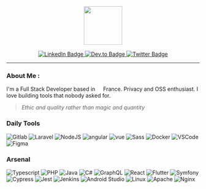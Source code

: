 <div id="header" align="center">
  <img src="https://media.giphy.com/media/v1.Y2lkPTc5MGI3NjExaW1qNGFreDQ2bzJzdDZzcDZvMmRod3puaHBxajUyeTFjamZjdDFvNyZlcD12MV9pbnRlcm5hbF9naWZfYnlfaWQmY3Q9cw/Oj25fisQ3zhukVWY96/giphy.gif" width="100"/>

<div id="badges" style="margin-top: 16px">
    <a href="https://www.linkedin.com/in/adrien-vaucard/" target="_blank">
        <img src="https://img.shields.io/badge/LinkedIn-0077B5?style=flat&logo=linkedin&logoColor=white" alt="LinkedIn Badge"/>
    </a>
    <a href="#">
        <img src="https://img.shields.io/badge/website-%31DE91?style=flat&logo=About.me&logoColor=white" target="_blank" alt="Dev.to Badge"/>
    </a>
    <a href="https://codepen.com">
        <img src="https://img.shields.io/badge/Codepen-000000?style=flat&logo=codepen&logoColor=white" target="_blank" alt="Twitter Badge"/>
    </a>
</div>
</div>

---

### About Me :

I'm a Full Stack Developer based in <img src="https://cdn-icons-png.flaticon.com/512/197/197560.png" width="13"/> France. Privacy and OSS enthusiast. I love building tools that nobody asked for.

> *Ethic and quality rather than magic and quantity*

### Daily Tools

<p>
    <img alt="Gitlab" src="https://img.shields.io/badge/-GitLab%20CI-330F63?style=flat&logo=gitlab&logoColor=white" />
    <img alt="Laravel" src="https://img.shields.io/badge/Laravel-FF2D20?style=flat&logo=laravel&logoColor=white" />
    <img alt="NodeJS" src="https://img.shields.io/badge/Node.js-43853D?style=flat&logo=node.js&logoColor=white" />
    <img alt="angular" src="https://img.shields.io/badge/-Angular-DD0031?style=flat&logo=angular&logoColor=white" />
    <img alt="vue" src="https://img.shields.io/badge/Vue-35495E?style=flat&logo=vue.js&logoColor=4FC08D" />
    <img alt="Sass" src="https://img.shields.io/badge/-Sass-CC6699?style=flat&logo=sass&logoColor=white" />
    <img alt="Docker" src="https://img.shields.io/badge/-Docker-46a2f1?style=flat&logo=docker&logoColor=white" />
    <img alt="VSCode" src="https://img.shields.io/badge/Visual_Studio_Code-0078D4?style=flat&logo=visual%20studio%20code&logoColor=white" />
    <img alt="Figma" src="https://img.shields.io/badge/Figma-F24E1E?style=flat&logo=figma&logoColor=white" />
</p>

### Arsenal

<p>
    <img alt="Typescript" src="https://img.shields.io/badge/TypeScript-007ACC?style=flat&logo=typescript&logoColor=white" />
    <img alt="PHP" src="https://img.shields.io/badge/PHP-777BB4?style=flat&logo=php&logoColor=white" />
    <img alt="Java" src="https://img.shields.io/badge/Java-ED8B00?style=flat&logo=openjdk&logoColor=white" />
    <img alt="C#" src="https://img.shields.io/badge/c%23-%23239120.svg?style=flat&logo=c-sharp&logoColor=white" />
    <img alt="GraphQL" src="https://img.shields.io/badge/-GraphQL-E10098?style=flat&logo=graphql&logoColor=white" />
    <img alt="React" src="https://img.shields.io/badge/React-20232A?style=flat&logo=react&logoColor=61DAFB" />
    <img alt="Flutter" src="https://img.shields.io/badge/Flutter-02569B?style=flat&logo=flutter&logoColor=white" />
    <img alt="Symfony" src="https://img.shields.io/badge/symfony-%23000000.svg?flat&logo=symfony&logoColor=white" />
    <img alt="Cypress" src="https://img.shields.io/badge/-cypress-%23E5E5E5?style=flat&logo=cypress&logoColor=058a5e" />
    <img alt="Jest" src="https://img.shields.io/badge/-jest-%23C21325?style=flat&logo=jest&logoColor=white" />
    <img alt="Jenkins" src="https://img.shields.io/badge/jenkins-%232C5263.svg?style=flat&logo=jenkins&logoColor=white" />
    <img alt="Android Studio" src="https://img.shields.io/badge/Android%20Studio-3DDC84.svg?style=flat&logo=android-studio&logoColor=white" />
    <img alt="Linux" src="https://img.shields.io/badge/Linux-FCC624?style=flat&logo=linux&logoColor=black" />
    <img alt="Apache" src="https://img.shields.io/badge/apache-%23D42029.svg?style=flat&logo=apache&logoColor=white" />
    <img alt="Nginx" src="https://img.shields.io/badge/nginx-%23009639.svg?style=flat&logo=nginx&logoColor=white" />
</p>